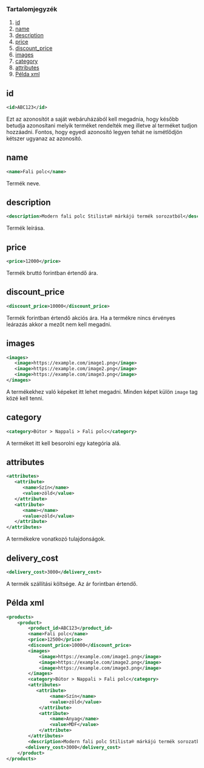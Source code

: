 ### Tartalomjegyzék
1. [id](#id)
1. [name](#name)
1. [description](#description)
1. [price](#price)
1. [discount_price](#discount_price)
1. [images](#images)
1. [category](#category)
1. [attributes](#attributes)
1. [Példa xml](#példa-xml)

## id
```xml
<id>ABC123</id>
```
Ezt az azonosítót a saját webáruházából kell megadnia, hogy később betudja azonosítani melyik terméket rendelték meg illetve al terméket tudjon hozzáadni.
Fontos, hogy egyedi azonosító legyen tehát ne ismétlődjön kétszer ugyanaz az azonosító.

## name
```xml
<name>Fali polc</name>
```
Termék neve.

## description
```xml
<description>Modern fali polc Stilista® márkájú termék sorozatból</description>
```
Termék leírása.

## price
```xml
<price>12000</price>
```
Termék bruttó forintban értendő ára.

## discount_price
```xml
<discount_price>10000</discount_price>
```
Termék forintban értendő akciós ára.
Ha a termékre nincs érvényes leárazás akkor a mezőt nem kell megadni.

## images
```xml
<images>
   <image>https://example.com/image1.png</image>
   <image>https://example.com/image2.png</image>
   <image>https://example.com/image3.png</image>
</images>
```
A termékekhez való képeket itt lehet megadni.
Minden képet külön `image` tag közé kell tenni.

## category
```xml
<category>Bútor > Nappali > Fali polc</category>
```
A terméket itt kell besorolni egy kategória alá.

## attributes
```xml
<attributes>
   <attribute>
      <name>Szín</name>
      <value>zöld</value>
   </attribute>
   <attribute>
      <name></name>
      <value>zöld</value>
   </attribute>
</attributes>
```
A termékekre vonatkozó tulajdonságok.

## delivery_cost
```xml
<delivery_cost>3000</delivery_cost>
```
A termék szállítási költsége.
Az ár forintban értendő.

## Példa xml
```xml
<products>
    <product>
        <product_id>ABC123</product_id>
        <name>Fali polc</name>
        <price>12500</price>
        <discount_price>10000</discount_price>
        <images>
            <image>https://example.com/image1.png</image>
            <image>https://example.com/image2.png</image>
            <image>https://example.com/image3.png</image>
        </images>
        <category>Bútor > Nappali > Fali polc</category>
        <attributes>
           <attribute>
                <name>Szín</name>
                <value>zöld</value>
            </attribute>
            <attribute>
                <name>Anyag</name>
                <value>MDF</value>
            </attribute>
        </attributes>
        <description>Modern fali polc Stilista® márkájú termék sorozatból VOLATO köszönhetően a lebegtető hatásnak gyönyörű kelléke lesz a szobának. Polc szélessége 3,8 cm és max. teherbírása 10 kg függően a fal anyagától, amelyre a polc el lesz helyezve.</description>
       <delivery_cost>3000</delivery_cost>
    </product>
</products>
```

